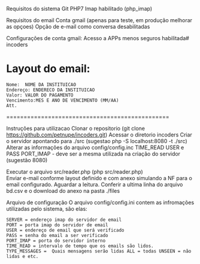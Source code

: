 Requisitos do sistema
	Git
	PHP7
	Imap habilitado (php_imap)

Requisitos do email
	Conta gmail (apenas para teste, em produção melhorar as opçoes)
	Opção de e-mail como conversa desabilitadas

Configurações de conta gmail:
	Acesso a APPs menos seguros habilitada# incoders

Layout do email:
===============================================
	Nome:  NOME DA INSTITUICAO
	Endereço: ENDERECO DA INSTITUICAO
	Valor: VALOR DO PAGAMENTO
	Vencimento:MES E ANO DE VENCIMENTO (MM/AA)
	Att.
===============================================

Instruções para utilizacao
Clonar o repositorio (git clone https://github.com/petnupe/incoders.git)
Acessar o diretorio incoders
Criar o servidor apontando para ./src (sugestao php -S localhost:8080 -t ./src)
Alterar as informações do arquivo config/config.inc
	TIME_READ
	USER e PASS
	PORT_IMAP - deve ser a mesma utilizada na criação do servidor (sugestão 8080)

Executar o arquivo src/reader.php (php src/reader.php)	
Enviar e-mail conforme layout definido e com anexo simulando a NF para o email configurado.
Aguardar a leitura.
Conferir a ultima linha do arquivo bd.csv e o download do anexo na pasta ./files


Arquivo de configuração
	O arquivo config/config.ini contem as infromações utilizadas pelo sistema, são elas:

	SERVER = endereço imap do servidor de email
	PORT = porta imap do servidor de email
	USER = endereço de email que será verificado
	PASS = senha do email a ser verificado
	PORT_IMAP = porta do servidor interno
	TIME_READ = intervalo de tempo que os emails são lidos.
	TYPE_MESSAGES =  Quais mensagens serão lidas ALL = todas UNSEEN = não lidas e etc.